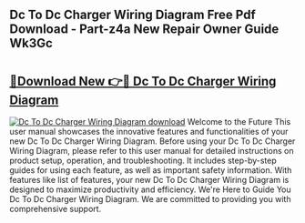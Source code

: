 ## Dc To Dc Charger Wiring Diagram Free Pdf Download - Part-z4a New Repair Owner Guide Wk3Gc

# <h2><a href="http://dfu9ehz.blite.top/?on=Dc+To+Dc+Charger+Wiring+Diagram">🔗Download New 👉🔴 Dc To Dc Charger Wiring Diagram</a></h2>

[![Dc To Dc Charger Wiring Diagram download](https://i.imgur.com/lujVjoI.png)](http://dfu9ehz.blite.top/?on=Dc+To+Dc+Charger+Wiring+Diagram)
Welcome to the Future This user manual showcases the innovative features and functionalities of your new Dc To Dc Charger Wiring Diagram. Before using your Dc To Dc Charger Wiring Diagram, please refer to this user manual for detailed instructions on product setup, operation, and troubleshooting. It includes step-by-step guides for using each feature, as well as important safety information. With features like list of features, your new Dc To Dc Charger Wiring Diagram is designed to maximize productivity and efficiency. We're Here to Guide You Dc To Dc Charger Wiring Diagram. We are committed to providing you with comprehensive support.

